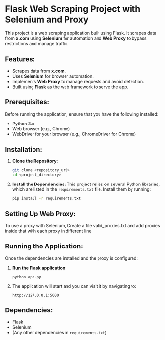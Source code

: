 # Flask Web Scraping Project with Selenium and Proxy

This project is a web scraping application built using Flask. It scrapes data from **x.com** using **Selenium** for automation and **Web Proxy** to bypass restrictions and manage traffic. 

## Features:
- Scrapes data from **x.com**.
- Uses **Selenium** for browser automation.
- Implements **Web Proxy** to manage requests and avoid detection.
- Built using **Flask** as the web framework to serve the app.

## Prerequisites:
Before running the application, ensure that you have the following installed:
- Python 3.x
- Web browser (e.g., Chrome)
- WebDriver for your browser (e.g., ChromeDriver for Chrome)

## Installation:

1. **Clone the Repository**:
   ```bash
   git clone <repository_url>
   cd <project_directory>
   ```

2. **Install the Dependencies**:
   This project relies on several Python libraries, which are listed in the `requirements.txt` file. Install them by running:
   ```bash
   pip install -r requirements.txt
   ```

## Setting Up Web Proxy:
To use a proxy with Selenium, Create a file valid_proxies.txt and add proxies inside that with each proxy in different line


## Running the Application:

Once the dependencies are installed and the proxy is configured:

1. **Run the Flask application**:
   ```bash
   python app.py
   ```

2. The application will start and you can visit it by navigating to:
   ```
   http://127.0.0.1:5000
   ```

## Dependencies:
- Flask
- Selenium
- (Any other dependencies in `requirements.txt`)
